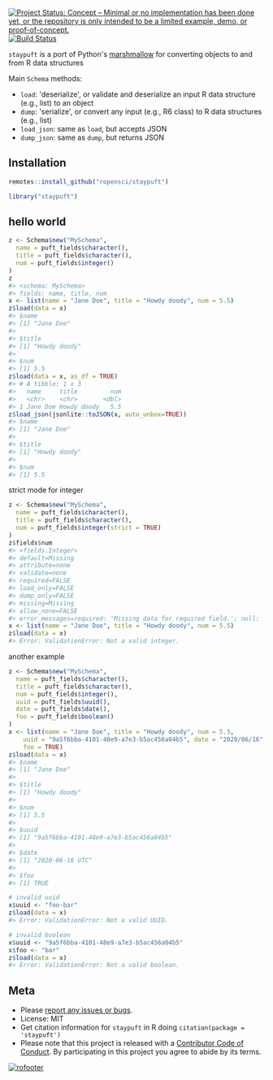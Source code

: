 <!-- README.md is generated from README.Rmd. Please edit that file and knit -->



[![Project Status: Concept – Minimal or no implementation has been done yet, or the repository is only intended to be a limited example, demo, or proof-of-concept.](https://www.repostatus.org/badges/latest/concept.svg)](https://www.repostatus.org/#concept)
[![Build Status](https://travis-ci.com/ropensci/staypuft.svg?branch=master)](https://travis-ci.com/ropensci/staypuft)

`staypuft` is a port of Python's [marshmallow][] for converting objects to and from R data structures 

Main `Schema` methods:
- `load`: 'deserialize', or validate and deserialize an input R data structure (e.g., list) to an object
- `dump`: 'serialize', or convert any input (e.g., R6 class) to R data structures (e.g., list)
- `load_json`: same as `load`, but accepts JSON
- `dump_json`: same as `dump`, but returns JSON

## Installation


```r
remotes::install_github("ropensci/staypuft")
```


```r
library("staypuft")
```

## hello world


```r
z <- Schema$new("MySchema",
  name = puft_fields$character(),
  title = puft_fields$character(),
  num = puft_fields$integer()
)
z
#> <schema: MySchema>
#> fields: name, title, num
x <- list(name = "Jane Doe", title = "Howdy doody", num = 5.5)
z$load(data = x)
#> $name
#> [1] "Jane Doe"
#> 
#> $title
#> [1] "Howdy doody"
#> 
#> $num
#> [1] 5.5
z$load(data = x, as_df = TRUE)
#> # A tibble: 1 x 3
#>   name     title         num
#>   <chr>    <chr>       <dbl>
#> 1 Jane Doe Howdy doody   5.5
z$load_json(jsonlite::toJSON(x, auto_unbox=TRUE))
#> $name
#> [1] "Jane Doe"
#> 
#> $title
#> [1] "Howdy doody"
#> 
#> $num
#> [1] 5.5
```

strict mode for integer


```r
z <- Schema$new("MySchema",
  name = puft_fields$character(),
  title = puft_fields$character(),
  num = puft_fields$integer(strict = TRUE)
)
z$fields$num
#> <fields.Integer>
#> default=Missing
#> attribute=none
#> validate=none
#> required=FALSE
#> load_only=FALSE
#> dump_only=FALSE
#> missing=Missing
#> allow_none=FALSE
#> error_messages=required: 'Missing data for required field.'; null: 'Field may not be null.'; validator_failed: 'Invalid value.'; invalid: 'Not a valid integer.'
x <- list(name = "Jane Doe", title = "Howdy doody", num = 5.5)
z$load(data = x)
#> Error: ValidationError: Not a valid integer.
```

another example


```r
z <- Schema$new("MySchema",
  name = puft_fields$character(),
  title = puft_fields$character(),
  num = puft_fields$integer(),
  uuid = puft_fields$uuid(),
  date = puft_fields$date(),
  foo = puft_fields$boolean()
)
x <- list(name = "Jane Doe", title = "Howdy doody", num = 5.5, 
    uuid = "9a5f6bba-4101-48e9-a7e3-b5ac456a04b5", date = "2020/06/16",
    foo = TRUE)
z$load(data = x)
#> $name
#> [1] "Jane Doe"
#> 
#> $title
#> [1] "Howdy doody"
#> 
#> $num
#> [1] 5.5
#> 
#> $uuid
#> [1] "9a5f6bba-4101-48e9-a7e3-b5ac456a04b5"
#> 
#> $date
#> [1] "2020-06-16 UTC"
#> 
#> $foo
#> [1] TRUE

# invalid uuid
x$uuid <- "foo-bar"
z$load(data = x)
#> Error: ValidationError: Not a valid UUID.

# invalid boolean
x$uuid <- "9a5f6bba-4101-48e9-a7e3-b5ac456a04b5"
x$foo <- "bar"
z$load(data = x)
#> Error: ValidationError: Not a valid boolean.
```

## Meta

* Please [report any issues or bugs](https://github.com/ropensci/staypuft/issues).
* License: MIT
* Get citation information for `staypuft` in R doing `citation(package = 'staypuft')`
* Please note that this project is released with a [Contributor Code of Conduct][coc]. By participating in this project you agree to abide by its terms.

[![rofooter](https://ropensci.org/public_images/github_footer.png)](https://ropensci.org)


[marshmallow]: https://github.com/marshmallow-code/marshmallow/
[coc]: https://github.com/ropensci/staypuft/blob/master/CODE_OF_CONDUCT.md
